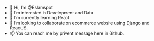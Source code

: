 - 👋 Hi, I’m @Eslamspot
- 👀 I’m interested in Development and Data
- 🌱 I’m currently learning React
- 💞️ I’m looking to collaborate on ecommerce website using Django and ReactJS.
- 📫 You can reach me by privent message here in Github.

<!---
Eslamspot/Eslamspot is a ✨ special ✨ repository because its `README.md` (this file) appears on your GitHub profile.
You can click the Preview link to take a look at your changes.
--->
